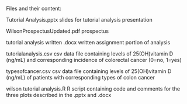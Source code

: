 Files and their content: 

Tutorial Analysis.pptx
      slides for tutorial analysis presentation

WilsonProspectusUpdated.pdf
      prospectus 

tutorial analysis written .docx
      written assignment portion of analysis

tutorialanalysis.csv
      csv data file containing levels of 25(OH)vitamin D (ng/mL) and corresponding incidence of colorectal cancer (0=no, 1=yes)

typesofcancer.csv
      csv data file containing levels of 25(OH)vitamin D (ng/mL) of patients with corresponding types of colon cancer

wilson tutorial analysis.R
      R script containing code and comments for the three plots described in the .pptx and .docx
